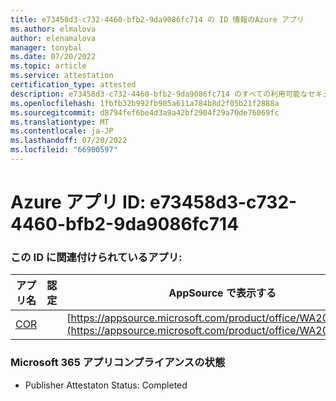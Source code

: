 ```yaml
---
title: e73458d3-c732-4460-bfb2-9da9086fc714 の ID 情報のAzure アプリ
ms.author: elmalova
author: elenamalova
manager: tonybal
ms.date: 07/20/2022
ms.topic: article
ms.service: attestation
certification_type: attested
description: e73458d3-c732-4460-bfb2-9da9086fc714 のすべての利用可能なセキュリティとコンプライアンス情報。
ms.openlocfilehash: 1fbfb32b992fb905a611a784b8d2f05b21f2888a
ms.sourcegitcommit: d8794fef6be4d3a9a42bf2904f29a70de76069fc
ms.translationtype: MT
ms.contentlocale: ja-JP
ms.lasthandoff: 07/20/2022
ms.locfileid: "66900597"
---
```

# <a name="azure-app-id-e73458d3-c732-4460-bfb2-9da9086fc714"></a>Azure アプリ ID: e73458d3-c732-4460-bfb2-9da9086fc714


### <a name="apps-associated-with-this-id"></a>この ID に関連付けられているアプリ:
| **アプリ名** | **認定** | **AppSource で表示する** |
|--------------|---------------|-----------------------|
| [COR](../forward/WA200004235.md) |  | [https://appsource.microsoft.com/product/office/WA200004235](https://appsource.microsoft.com/product/office/WA200004235) |

### <a name="microsoft-365-app-compliance-status"></a>Microsoft 365 アプリコンプライアンスの状態
- Publisher Attestaton Status: Completed

